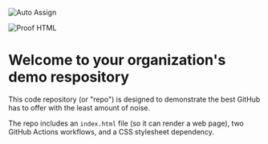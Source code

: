 ![Auto Assign](https://github.com/ChairForce-1-0/demo-repository/actions/workflows/auto-assign.yml/badge.svg)

![Proof HTML](https://github.com/ChairForce-1-0/demo-repository/actions/workflows/proof-html.yml/badge.svg)

# Welcome to your organization's demo respository
This code repository (or "repo") is designed to demonstrate the best GitHub has to offer with the least amount of noise.

The repo includes an `index.html` file (so it can render a web page), two GitHub Actions workflows, and a CSS stylesheet dependency.
